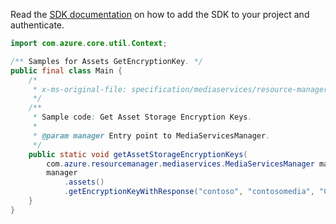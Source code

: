 Read the [SDK documentation](https://github.com/Azure/azure-sdk-for-java/blob/azure-resourcemanager-mediaservices_1.1.0-beta.3/sdk/mediaservices/azure-resourcemanager-mediaservices/README.md) on how to add the SDK to your project and authenticate.

```java
import com.azure.core.util.Context;

/** Samples for Assets GetEncryptionKey. */
public final class Main {
    /*
     * x-ms-original-file: specification/mediaservices/resource-manager/Microsoft.Media/stable/2021-11-01/examples/assets-get-encryption-keys.json
     */
    /**
     * Sample code: Get Asset Storage Encryption Keys.
     *
     * @param manager Entry point to MediaServicesManager.
     */
    public static void getAssetStorageEncryptionKeys(
        com.azure.resourcemanager.mediaservices.MediaServicesManager manager) {
        manager
            .assets()
            .getEncryptionKeyWithResponse("contoso", "contosomedia", "ClimbingMountSaintHelens", Context.NONE);
    }
}
```
